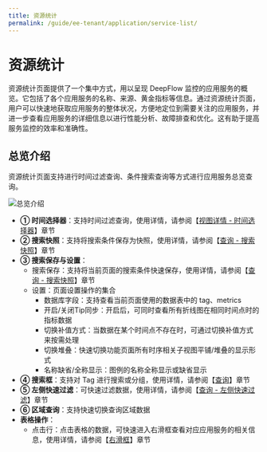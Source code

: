 ```yaml
---
title: 资源统计
permalink: /guide/ee-tenant/application/service-list/
---
```


# 资源统计

资源统计页面提供了一个集中方式，用以呈现 DeepFlow 监控的应用服务的概览。它包括了各个应用服务的名称、来源、黄金指标等信息。通过资源统计页面，用户可以快速地获取应用服务的整体状况，方便地定位到需要关注的应用服务，并进一步查看应用服务的详细信息以进行性能分析、故障排查和优化。这有助于提高服务监控的效率和准确性。

## 总览介绍

资源统计页面支持进行时间过滤查询、条件搜索查询等方式进行应用服务总览查询。

![总览介绍](https://yunshan-guangzhou.oss-cn-beijing.aliyuncs.com/pub/pic/20230920650a602e67679.png)

- **① 时间选择器**：支持时间过滤查询，使用详情，请参阅【[视图详情 - 时间选择器](../dashboard/use/)】章节
- **② 搜索快照**：支持将搜索条件保存为快照，使用详情，请参阅【[查询 - 搜索快照](../query/history/)】章节
- **③ 搜索保存与设置**：
  - 搜索保存：支持将当前页面的搜索条件快速保存，使用详情，请参阅【[查询 - 搜索快照](../query/history/)】章节
  - 设置：页面设置操作的集合
    - 数据库字段：支持查看当前页面使用的数据表中的 tag、metrics
    - 开启/关闭Tip同步：开启后，可同时查看所有折线图在相同时间点时的指标数据
    - 切换补值方式：当数据在某个时间点不存在时，可通过切换补值方式来按需处理
    - 切换堆叠：快速切换功能页面所有时序相关子视图平铺/堆叠的显示形式
    - 名称缺省/全称显示：图例的名称全称显示或缺省显示
- **④ 搜索框**：支持对 Tag 进行搜索或分组，使用详情，请参阅【[查询](../query/overview/)】章节
- **⑤ 左侧快速过滤**：可快速过滤数据，使用详情，请参阅【[查询 - 左侧快速过滤](../query/left-quick-filter/)】章节
- **⑥ 区域查询**：支持快速切换查询区域数据
- **表格操作**：
  - 点击行：点击表格的数据，可快速进入右滑框查看对应应用服务的相关信息，使用详情，请参阅【[右滑框](./right-sliding-box/)】章节

